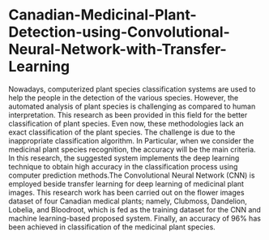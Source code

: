 # Canadian-Medicinal-Plant-Detection-using-Convolutional-Neural-Network-with-Transfer-Learning
Nowadays, computerized plant species classification systems are used to help the people in the detection of the various species. However, the automated analysis of plant species is challenging as compared to human interpretation. This research as been provided in this field for the better classification of plant species. Even now, these methodologies lack an exact classification of the plant species. The challenge is due to the inappropriate classification algorithm. In Particular, when we consider the medicinal plant species recognition, the accuracy will be the main criteria. In this research, the suggested system implements the deep learning technique to obtain high accuracy in the classification process using computer prediction methods.The Convolutional Neural Network (CNN) is employed beside transfer learning for deep learning of medicinal plant images. This research work has been carried out on the flower images dataset of four Canadian medical plants; namely, Clubmoss, Dandelion, Lobelia, and Bloodroot, which is fed as the training dataset for the CNN and machine learning-based proposed system. Finally, an accuracy of 96% has been achieved in classification of the medicinal plant species.
